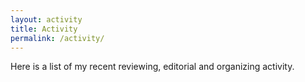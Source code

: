 ```yaml
---
layout: activity
title: Activity
permalink: /activity/
---
```


Here is a list of my recent reviewing, editorial and organizing activity.
